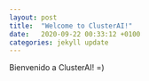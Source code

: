 ```yaml
---
layout: post
title:  "Welcome to ClusterAI!"
date:   2020-09-22 00:33:12 +0100
categories: jekyll update
---
```


Bienvenido a ClusterAI! =)